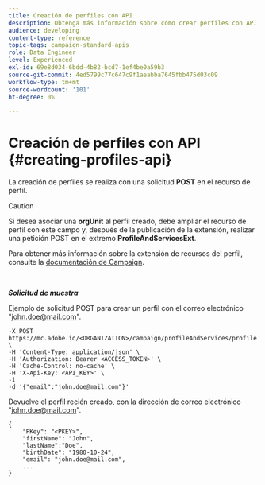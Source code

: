 ```yaml
---
title: Creación de perfiles con API
description: Obtenga más información sobre cómo crear perfiles con API.
audience: developing
content-type: reference
topic-tags: campaign-standard-apis
role: Data Engineer
level: Experienced
exl-id: 69e8d034-6bdd-4b82-bcd7-1ef4be0a59b3
source-git-commit: 4ed5799c77c647c9f1aeabba7645fbb475d03c09
workflow-type: tm+mt
source-wordcount: '101'
ht-degree: 0%

---
```


# Creación de perfiles con API {#creating-profiles-api}

La creación de perfiles se realiza con una solicitud **POST** en el recurso de perfil.

>[!CAUTION]
>
>Si desea asociar una <b>orgUnit</b> al perfil creado, debe ampliar el recurso de perfil con este campo y, después de la publicación de la extensión, realizar una petición POST en el extremo <b>ProfileAndServicesExt</b>.
>
>Para obtener más información sobre la extensión de recursos del perfil, consulte la <a href="https://helpx.adobe.com/campaign/standard/administration/using/organizational-units.html#partitioning-profiles">documentación de Campaign</a>.

<br/>

***Solicitud de muestra***

Ejemplo de solicitud POST para crear un perfil con el correo electrónico &quot;john.doe@mail.com&quot;.

```
-X POST https://mc.adobe.io/<ORGANIZATION>/campaign/profileAndServices/profile \
-H 'Content-Type: application/json' \
-H 'Authorization: Bearer <ACCESS_TOKEN>' \
-H 'Cache-Control: no-cache' \
-H 'X-Api-Key: <API_KEY>' \
-i
-d '{"email":"john.doe@mail.com"}'
```

Devuelve el perfil recién creado, con la dirección de correo electrónico &quot;john.doe@mail.com&quot;.

```
{
    "PKey": "<PKEY>",
    "firstName": "John",
    "lastName":"Doe",
    "birthDate": "1980-10-24",
    "email": "john.doe@mail.com",
    ...
}
```
